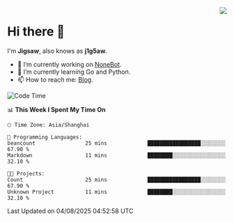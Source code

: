 <a href="#">
  <img align="right" src="https://github-readme-stats.vercel.app/api?username=j1g5awi&count_private=true&show_icons=true&title_color=80070B&text_color=B3B3B3&bg_color=212121&icon_color=80070B" />
</a>

# Hi there 👋

I'm **Jigsaw**, also knows as **j1g5aw**.

- 🔭 I’m currently working on [NoneBot](https://github.com/nonebot).
- 🌱 I’m currently learning Go and Python.
- 📫 How to reach me: [Blog](https://blog.maddestroyer.xyz/).

<!--START_SECTION:waka-->
![Code Time](http://img.shields.io/badge/Code%20Time-1%2C890%20hrs%2035%20mins-blue)

📊 **This Week I Spent My Time On** 

```text
🕑︎ Time Zone: Asia/Shanghai

💬 Programming Languages: 
beancount                25 mins             █████████████████░░░░░░░░   67.90 % 
Markdown                 11 mins             ████████░░░░░░░░░░░░░░░░░   32.10 % 

🐱‍💻 Projects: 
Count                    25 mins             █████████████████░░░░░░░░   67.90 % 
Unknown Project          11 mins             ████████░░░░░░░░░░░░░░░░░   32.10 % 
```


 Last Updated on 04/08/2025 04:52:58 UTC
<!--END_SECTION:waka-->
